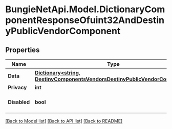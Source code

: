 
# BungieNetApi.Model.DictionaryComponentResponseOfuint32AndDestinyPublicVendorComponent

## Properties

Name | Type | Description | Notes
------------ | ------------- | ------------- | -------------
**Data** | [**Dictionary&lt;string, DestinyComponentsVendorsDestinyPublicVendorComponent&gt;**](DestinyComponentsVendorsDestinyPublicVendorComponent.md) |  | [optional] 
**Privacy** | **int** |  | [optional] 
**Disabled** | **bool** | If true, this component is disabled. | [optional] 

[[Back to Model list]](../README.md#documentation-for-models)
[[Back to API list]](../README.md#documentation-for-api-endpoints)
[[Back to README]](../README.md)

